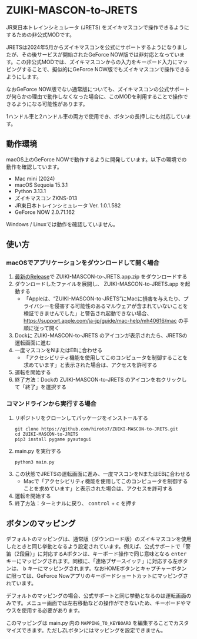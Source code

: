# ZUIKI-MASCON-to-JRETS

JR東日本トレインシミュレータ (JRETS) をズイキマスコンで操作できるようにするための非公式MODです。

JRETSは2024年5月からズイキマスコンを公式にサポートするようになりましたが、その後サービスが開始されたGeForce NOW版では非対応となっています。この非公式MODでは、ズイキマスコンからの入力をキーボード入力にマッピングすることで、擬似的にGeForce NOW版でもズイキマスコンで操作できるようにします。

なおGeForce NOW版でない通常版についても、ズイキマスコンの公式サポートが何らかの理由で動作しなくなった場合に、このMODを利用することで操作できるようになる可能性があります。

1ハンドル車と2ハンドル車の両方で使用でき、ボタンの長押しにも対応しています。

## 動作環境

macOS上のGeForce NOWで動作するように開発しています。以下の環境での動作を確認しています。

- Mac mini (2024)
- macOS Sequoia 15.3.1
- Python 3.13.1
- ズイキマスコン ZKNS-013
- JR東日本トレインシミュレータ Ver. 1.0.1.582
- GeForce NOW 2.0.71.162

Windows / Linuxでは動作を確認していません。

## 使い方

### macOSでアプリケーションをダウンロードして開く場合

1. [最新のRelease](https://github.com/hiroto7/ZUIKI-MASCON-to-JRETS/releases/latest)で ZUIKI-MASCON-to-JRETS.app.zip をダウンロードする
2. ダウンロードしたファイルを展開し、 ZUIKI-MASCON-to-JRETS.app を起動する
   - 「Appleは、“ZUIKI-MASCON-to-JRETS”にMacに損害を与えたり、プライバシーを侵害する可能性のあるマルウェアが含まれていないことを検証できませんでした」と警告され起動できない場合、 https://support.apple.com/ja-jp/guide/mac-help/mh40616/mac の手順に従って開く
3. Dockに ZUIKI-MASCON-to-JRETS のアイコンが表示されたら、JRETSの運転画面に進む
4. 一度マスコンをNまたはEBに合わせる
   - 「アクセシビリティ機能を使用してこのコンピュータを制御することを求めています」と表示された場合は、アクセスを許可する
5. 運転を開始する
6. 終了方法：Dockの ZUIKI-MASCON-to-JRETS のアイコンを右クリックして「終了」を選択する

### コマンドラインから実行する場合

1. リポジトリをクローンしてパッケージをインストールする
   ```
   git clone https://github.com/hiroto7/ZUIKI-MASCON-to-JRETS.git
   cd ZUIKI-MASCON-to-JRETS
   pip3 install pygame pyautogui
   ```
2. main.py を実行する
   ```
   python3 main.py
   ```
3. この状態でJRETSの運転画面に進み、一度マスコンをNまたはEBに合わせる
   - Macで「アクセシビリティ機能を使用してこのコンピュータを制御することを求めています」と表示された場合は、アクセスを許可する
4. 運転を開始する
5. 終了方法：ターミナルに戻り、 <kbd>control</kbd> + <kbd>c</kbd> を押す

## ボタンのマッピング

デフォルトのマッピングは、通常版（ダウンロード版）のズイキマスコンを使用したときと同じ挙動となるよう設定されています。例えば、公式サポートで「警笛（2段目）」に対応するAボタンは、キーボード操作で同じ意味となる <kbd>enter</kbd> キーにマッピングされます。同様に、「連絡ブザースイッチ」に対応する左ボタンは、 <kbd>b</kbd> キーにマッピングされます。なおHOMEボタンとキャプチャーボタンに限っては、GeForce Nowアプリのキーボードショートカットにマッピングされています。

デフォルトのマッピングの場合、公式サポートと同じ挙動となるのは運転画面のみです。メニュー画面では左右移動などの操作ができないため、キーボードやマウスを使用する必要があります。

このマッピングは main.py 内の `MAPPING_TO_KEYBOARD` を編集することでカスタマイズできます。ただしZLボタンにはマッピングを設定できません。
